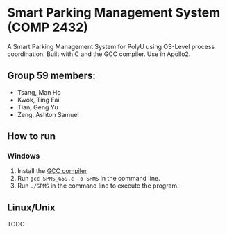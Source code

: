 # Smart Parking Management System (COMP 2432)
A Smart Parking Management System for PolyU using OS-Level process coordination. Built with C and the GCC compiler. Use in Apollo2.

## Group 59 members:
- Tsang, Man Ho
- Kwok, Ting Fai
- Tian, Geng Yu
- Zeng, Ashton Samuel

## How to run

### Windows
1. Install the [GCC compiler](https://gcc.gnu.org/install/download.html)
2. Run `gcc SPMS_G59.c -o SPMS` in the command line.
3. Run `./SPMS` in the command line to execute the program.

## Linux/Unix
TODO